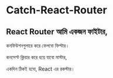 # Catch-React-Router

## React Router আমি একজন ফাইটার,

কনফিউশনগুলারে করে ফেলবো ফিল্টার।  

কনসেপ্ট ক্লিয়ার করে হয়ে যাবো মাস্টার,

একদিন ঠিকই হবো, React এর রকস্টার।  
